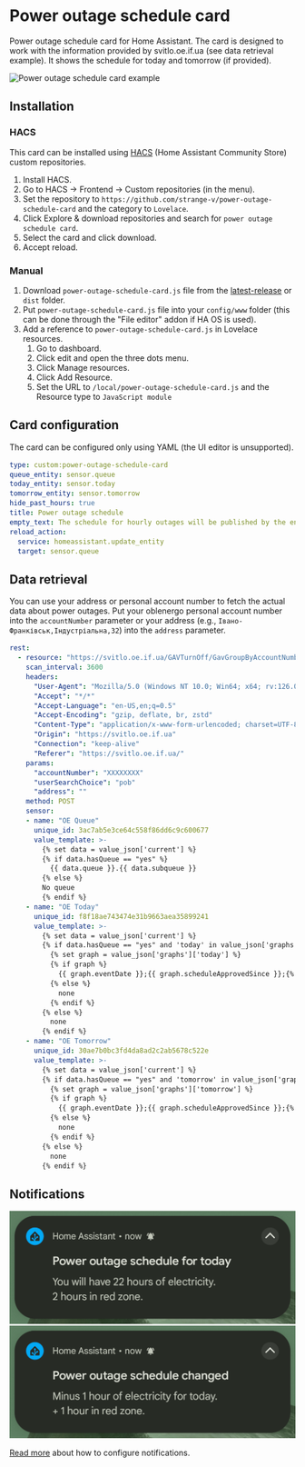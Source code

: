 # Power outage schedule card

Power outage schedule card for Home Assistant. The card is designed to work with the information provided by svitlo.oe.if.ua (see data retrieval example). It shows the schedule for today and tomorrow (if provided).

![Power outage schedule card example](/images/POS.gif)

## Installation

### HACS

This card can be installed using [HACS](https://hacs.xyz/) (Home Assistant Community Store) custom repositories.

1. Install HACS.
1. Go to HACS -> Frontend -> Custom repositories (in the menu).
1. Set the repository to `https://github.com/strange-v/power-outage-schedule-card` and the category to `Lovelace`.
1. Click Explore & download repositories and search for `power outage schedule card`.
1. Select the card and click download.
1. Accept reload.

### Manual

1. Download `power-outage-schedule-card.js` file from the [latest-release](https://github.com/strange-v/power-outage-schedule-card/releases/latest) or `dist` folder.
1. Put `power-outage-schedule-card.js` file into your `config/www` folder (this can be done through the "File editor" addon if HA OS is used).
1. Add a reference to `power-outage-schedule-card.js` in Lovelace resources.
   1. Go to dashboard.
   2. Click edit and open the three dots menu.
   3. Click Manage resources.
   4. Click Add Resource.
   5. Set the URL to `/local/power-outage-schedule-card.js` and the Resource type to `JavaScript module`

## Card configuration

The card can be configured only using YAML (the UI editor is unsupported).

```yaml
type: custom:power-outage-schedule-card
queue_entity: sensor.queue
today_entity: sensor.today
tomorrow_entity: sensor.tomorrow
hide_past_hours: true
title: Power outage schedule
empty_text: The schedule for hourly outages will be published by the end of the day.
reload_action:
  service: homeassistant.update_entity
  target: sensor.queue
```

## Data retrieval

You can use your address or personal account number to fetch the actual data about power outages.
Put your oblenergo personal account number into the `accountNumber` parameter or your address (e.g., `Івано-Франківськ,Індустріальна,32`) into the `address` parameter.

```yaml
rest:
  - resource: "https://svitlo.oe.if.ua/GAVTurnOff/GavGroupByAccountNumber"
    scan_interval: 3600
    headers:
      "User-Agent": "Mozilla/5.0 (Windows NT 10.0; Win64; x64; rv:126.0) Gecko/20100101 Firefox/126.0"
      "Accept": "*/*"
      "Accept-Language": "en-US,en;q=0.5"
      "Accept-Encoding": "gzip, deflate, br, zstd"
      "Content-Type": "application/x-www-form-urlencoded; charset=UTF-8"
      "Origin": "https://svitlo.oe.if.ua"
      "Connection": "keep-alive"
      "Referer": "https://svitlo.oe.if.ua/"
    params:
      "accountNumber": "XXXXXXXX"
      "userSearchChoice": "pob"
      "address": ""
    method: POST
    sensor:
    - name: "OE Queue"
      unique_id: 3ac7ab5e3ce64c558f86dd6c9c600677
      value_template: >-
        {% set data = value_json['current'] %}
        {% if data.hasQueue == "yes" %}
          {{ data.queue }}.{{ data.subqueue }}
        {% else %}
        No queue
        {% endif %}
    - name: "OE Today"
      unique_id: f8f18ae743474e31b9663aea35899241
      value_template: >-
        {% set data = value_json['current'] %}
        {% if data.hasQueue == "yes" and 'today' in value_json['graphs'] %}
          {% set graph = value_json['graphs']['today'] %}
          {% if graph %}
            {{ graph.eventDate }};{{ graph.scheduleApprovedSince }};{% for hour in graph.hoursList %}{{ (hour.periodLimitValue | int) - 1 }}:{{ hour.electricity }};{% endfor %}
          {% else %}
            none
          {% endif %}
        {% else %}
          none
        {% endif %}
    - name: "OE Tomorrow"
      unique_id: 30ae7b0bc3fd4da8ad2c2ab5678c522e
      value_template: >-
        {% set data = value_json['current'] %}
        {% if data.hasQueue == "yes" and 'tomorrow' in value_json['graphs'] %}
          {% set graph = value_json['graphs']['tomorrow'] %}
          {% if graph %}
            {{ graph.eventDate }};{{ graph.scheduleApprovedSince }};{% for hour in graph.hoursList %}{{ (hour.periodLimitValue | int) - 1 }}:{{ hour.electricity }};{% endfor %}
          {% else %}
            none
          {% endif %}
        {% else %}
          none
        {% endif %}
```

## Notifications

![Notification: power outage schedule added](/images/notification_schedule_added.png) ![Notification: power outage schedule changed](/images/notification_schedule_changed.png)

[Read more](/notifications/) about how to configure notifications.
